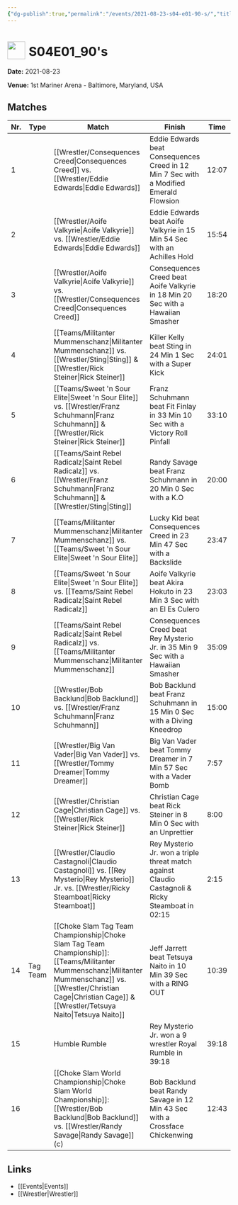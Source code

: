 ```yaml
---
{"dg-publish":true,"permalink":"/events/2021-08-23-s04-e01-90-s/","title":"S04E01_90's","noteIcon":""}
---
```



# <img src="https://github.com/CptSpaulding1980/choke-slam-wrestling/releases/download/images/ChokeSlam.png" width="40" style="vertical-align:bottom; margin-right:8px;">**S04E01_90's**

**Date:** 2021-08-23

**Venue:** 1st Mariner Arena - Baltimore, Maryland, USA

## Matches

| Nr. | Type | Match | Finish | Time | Rating | Score |
|-----|------|-------|--------|------|--------|-------|
| 1 |  | [[Wrestler/Consequences Creed\|Consequences Creed]] vs. [[Wrestler/Eddie Edwards\|Eddie Edwards]] | Eddie Edwards beat Consequences Creed in 12 Min 7 Sec with a Modified Emerald Flowsion | 12:07 | ★★1/2 | 65 |
| 2 |  | [[Wrestler/Aoife Valkyrie\|Aoife Valkyrie]] vs. [[Wrestler/Eddie Edwards\|Eddie Edwards]] | Eddie Edwards beat Aoife Valkyrie in 15 Min 54 Sec with an Achilles Hold | 15:54 | ★★★★1/4 | 89 |
| 3 |  | [[Wrestler/Aoife Valkyrie\|Aoife Valkyrie]] vs. [[Wrestler/Consequences Creed\|Consequences Creed]] | Consequences Creed beat Aoife Valkyrie in 18 Min 20 Sec with a Hawaiian Smasher | 18:20 | ★★★★1/2 | 93 |
| 4 |  | [[Teams/Militanter Mummenschanz\|Militanter Mummenschanz]] vs. [[Wrestler/Sting\|Sting]] & [[Wrestler/Rick Steiner\|Rick Steiner]] | Killer Kelly beat Sting in 24 Min 1 Sec with a Super Kick | 24:01 | ★★★★1/2 | 93 |
| 5 |  | [[Teams/Sweet 'n Sour Elite\|Sweet 'n Sour Elite]] vs. [[Wrestler/Franz Schuhmann\|Franz Schuhmann]] & [[Wrestler/Rick Steiner\|Rick Steiner]] | Franz Schuhmann beat Fit Finlay in 33 Min 10 Sec with a Victory Roll Pinfall | 33:10 | ★★★★1/2 | 92 |
| 6 |  | [[Teams/Saint Rebel Radicalz\|Saint Rebel Radicalz]] vs. [[Wrestler/Franz Schuhmann\|Franz Schuhmann]] & [[Wrestler/Sting\|Sting]] | Randy Savage beat Franz Schuhmann in 20 Min 0 Sec with a K.O | 20:00 | ★★★1/4 | 74 |
| 7 |  | [[Teams/Militanter Mummenschanz\|Militanter Mummenschanz]] vs. [[Teams/Sweet 'n Sour Elite\|Sweet 'n Sour Elite]] | Lucky Kid beat Consequences Creed in 23 Min 47 Sec with a Backslide | 23:47 | ★★★★1/2 | 94 |
| 8 |  | [[Teams/Sweet 'n Sour Elite\|Sweet 'n Sour Elite]] vs. [[Teams/Saint Rebel Radicalz\|Saint Rebel Radicalz]] | Aoife Valkyrie beat Akira Hokuto in 23 Min 3 Sec with an El Es Culero | 23:03 | ★★★★1/2 | 94 |
| 9 |  | [[Teams/Saint Rebel Radicalz\|Saint Rebel Radicalz]] vs. [[Teams/Militanter Mummenschanz\|Militanter Mummenschanz]] | Consequences Creed beat Rey Mysterio Jr. in 35 Min 9 Sec with a Hawaiian Smasher | 35:09 | ★★★★3/4 | 99 |
| 10 |  | [[Wrestler/Bob Backlund\|Bob Backlund]] vs. [[Wrestler/Franz Schuhmann\|Franz Schuhmann]] | Bob Backlund beat Franz Schuhmann in 15 Min 0 Sec with a Diving Kneedrop | 15:00 | ★★★3/4 | 80 |
| 11 |  | [[Wrestler/Big Van Vader\|Big Van Vader]] vs. [[Wrestler/Tommy Dreamer\|Tommy Dreamer]] | Big Van Vader beat Tommy Dreamer in 7 Min 57 Sec with a Vader Bomb | 7:57 | ★★1/2 | 67 |
| 12 |  | [[Wrestler/Christian Cage\|Christian Cage]] vs. [[Wrestler/Rick Steiner\|Rick Steiner]] | Christian Cage beat Rick Steiner in 8 Min 0 Sec with an Unprettier | 8:00 | ★★1/2 | 67 |
| 13 |  | [[Wrestler/Claudio Castagnoli\|Claudio Castagnoli]] vs. [[Rey Mysterio\|Rey Mysterio]] Jr. vs. [[Wrestler/Ricky Steamboat\|Ricky Steamboat]] | Rey Mysterio Jr. won a triple threat match against Claudio Castagnoli & Ricky Steamboat in  02:15 | 2:15 | ★★1/2 | 65 |
| 14 | Tag Team | [[Choke Slam Tag Team Championship\|Choke Slam Tag Team Championship]]: [[Teams/Militanter Mummenschanz\|Militanter Mummenschanz]] vs. [[Wrestler/Christian Cage\|Christian Cage]] & [[Wrestler/Tetsuya Naito\|Tetsuya Naito]] | Jeff Jarrett beat Tetsuya Naito in 10 Min 39 Sec with a RING OUT | 10:39 | ★★1/2 | 65 |
| 15 |  | Humble Rumble | Rey Mysterio Jr. won a 9 wrestler Royal Rumble in  39:18 | 39:18 | ★★★★1/4 | 89 |
| 16 |  | [[Choke Slam World Championship\|Choke Slam World Championship]]: [[Wrestler/Bob Backlund\|Bob Backlund]] vs. [[Wrestler/Randy Savage\|Randy Savage]] (c) | Bob Backlund beat Randy Savage in 12 Min 43 Sec with a Crossface Chickenwing | 12:43 | ★★★★1/4 | 90 |

## Links
- [[Events\|Events]]
- [[Wrestler\|Wrestler]]
